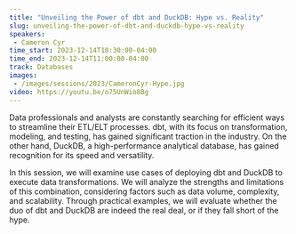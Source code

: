 ```yaml
---
title: "Unveiling the Power of dbt and DuckDB: Hype vs. Reality"
slug: unveiling-the-power-of-dbt-and-duckdb-hype-vs-reality
speakers:
 - Cameron Cyr
time_start: 2023-12-14T10:30:00-04:00
time_end: 2023-12-14T11:00:00-04:00
track: Databases
images:
 - /images/sessions/2023/CameronCyr-Hype.jpg
video: https://youtu.be/o75UnWio8Bg
---
```


Data professionals and analysts are constantly searching for efficient ways to streamline their ETL/ELT processes. dbt, with its focus on transformation, modeling, and testing, has gained significant traction in the industry. On the other hand, DuckDB, a high-performance analytical database, has gained recognition for its speed and versatility.
 
 
 
 In this session, we will examine use cases of deploying dbt and DuckDB to execute data transformations. We will analyze the strengths and limitations of this combination, considering factors such as data volume, complexity, and scalability. Through practical examples, we will evaluate whether the duo of dbt and DuckDB are indeed the real deal, or if they fall short of the hype.